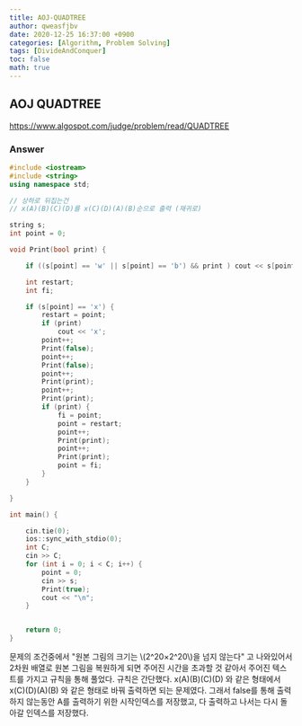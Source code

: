 ```yaml
---
title: AOJ-QUADTREE
author: qweasfjbv
date: 2020-12-25 16:37:00 +0900
categories: [Algorithm, Problem Solving]
tags: [DivideAndConquer]
toc: false
math: true
---
```


## AOJ QUADTREE

<https://www.algospot.com/judge/problem/read/QUADTREE>

### Answer

```cpp
#include <iostream>
#include <string>
using namespace std;

// 상하로 뒤집는건
// x(A)(B)(C)(D)를 x(C)(D)(A)(B)순으로 출력 (재귀로)

string s;
int point = 0;

void Print(bool print) {

	if ((s[point] == 'w' || s[point] == 'b') && print ) cout << s[point];

	int restart;
	int fi;

	if (s[point] == 'x') {
		restart = point;
		if (print)
			cout << 'x';
		point++;
		Print(false);
		point++;
		Print(false);
		point++;
		Print(print);
		point++;
		Print(print);
		if (print) {
			fi = point;
			point = restart;
			point++;
			Print(print);
			point++;
			Print(print);
			point = fi;
		}
	}

}

int main() {

	cin.tie(0);
	ios::sync_with_stdio(0);
	int C;
	cin >> C;
	for (int i = 0; i < C; i++) {
		point = 0;
		cin >> s;
		Print(true);
		cout << "\n";
	}


	return 0;
}
```

문제의 조건중에서 "원본 그림의 크기는 \\(2^20×2^20\\)을 넘지 않는다" 고 나와있어서 2차원 배열로 원본 그림을 복원하게 되면 주어진 시간을 초과할 것 같아서 주어진 텍스트를 가지고 규칙을 통해 풀었다.
규칙은 간단했다. x(A)(B)(C)(D) 와 같은 형태에서 x(C)(D)(A)(B) 와 같은 형태로 바꿔 출력하면 되는 문제였다. 그래서 false를 통해 출력하지 않는동안 A를 출력하기 위한 시작인덱스를 저장했고, 다 출력하고 나서는 다시 돌아갈 인덱스를 저장했다.